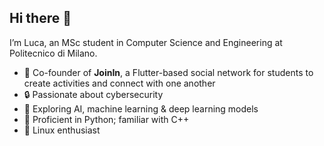 ## Hi there 👋

I’m Luca, an MSc student in Computer Science and Engineering at Politecnico di Milano.

- 🚀 Co-founder of **JoinIn**, a Flutter-based social network for students to create activities and connect with one another
- 🔒 Passionate about cybersecurity
- 🤖 Exploring AI, machine learning & deep learning models  
- 🐍 Proficient in Python; familiar with C++
- 🐧 Linux enthusiast

